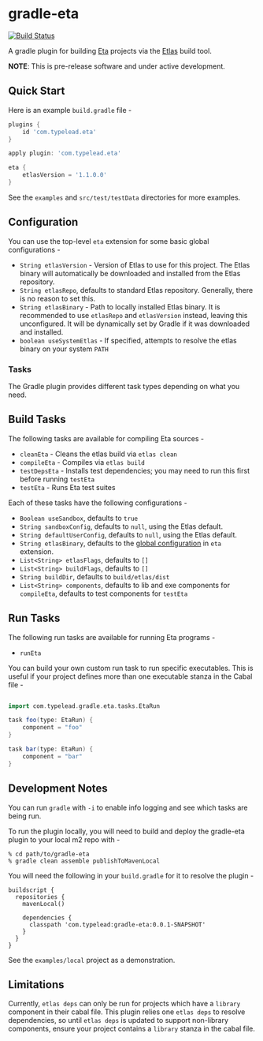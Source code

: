 # gradle-eta

[![Build Status](https://travis-ci.org/typelead/gradle-eta.svg?branch=master)](https://travis-ci.org/typelead/gradle-eta)

A gradle plugin for building [Eta](http://eta-lang.org/) projects via the
[Etlas](https://github.com/typelead/etlas) build tool.

**NOTE**: This is pre-release software and under active development.

## Quick Start

Here is an example `build.gradle` file -

```gradle
plugins {
    id 'com.typelead.eta'
}

apply plugin: 'com.typelead.eta'

eta {
    etlasVersion = '1.1.0.0'
}
```

See the `examples` and `src/test/testData` directories for more examples.

## Configuration

You can use the top-level `eta` extension for some basic global configurations -
* `String etlasVersion` - Version of Etlas to use for this project. The Etlas binary
    will automatically be downloaded and installed from the Etlas repository.
* `String etlasRepo`, defaults to standard Etlas repository. Generally, there is no
    reason to set this.
* `String etlasBinary` - Path to locally installed Etlas binary. It is recommended to
    use `etlasRepo` and `etlasVersion` instead, leaving this unconfigured. It will be
    dynamically set by Gradle if it was downloaded and installed.
* `boolean useSystemEtlas` - If specified, attempts to resolve the etlas binary
    on your system `PATH`

### Tasks

The Gradle plugin provides different task types depending on what you need.

## Build Tasks

The following tasks are available for compiling Eta sources -
* `cleanEta` - Cleans the etlas build via `etlas clean`
* `compileEta` - Compiles via `etlas build`
* `testDepsEta` - Installs test dependencies; you may need to run this first before
    running `testEta`
* `testEta` - Runs Eta test suites

Each of these tasks have the following configurations -
* `Boolean useSandbox`, defaults to `true`
* `String sandboxConfig`, defaults to `null`, using the Etlas default.
* `String defaultUserConfig`, defaults to `null`, using the Etlas default.
* `String etlasBinary`, defaults to the [global configuration](#configuration) in `eta` extension.
* `List<String> etlasFlags`, defaults to `[]`
* `List<String> buildFlags`, defaults to `[]`
* `String buildDir`, defaults to `build/etlas/dist`
* `List<String> components`, defaults to lib and exe components for `compileEta`,
    defaults to test components for `testEta`

## Run Tasks

The following run tasks are available for running Eta programs -
* `runEta`

You can build your own custom run task to run specific executables. This
is useful if your project defines more than one executable stanza in the
Cabal file -

```gradle

import com.typelead.gradle.eta.tasks.EtaRun

task foo(type: EtaRun) {
    component = "foo"
}

task bar(type: EtaRun) {
    component = "bar"
}
```

## Development Notes

You can run `gradle` with `-i` to enable info logging and see which tasks are being run.

To run the plugin locally,
you will need to build and deploy the gradle-eta plugin to your local m2 repo with -

```
% cd path/to/gradle-eta
% gradle clean assemble publishToMavenLocal
```

You will need the following in your `build.gradle` for it to resolve the plugin -

```
buildscript {
  repositories {
    mavenLocal()

    dependencies {
      classpath 'com.typelead:gradle-eta:0.0.1-SNAPSHOT'
    }
  }
}

```

See the `examples/local` project as a demonstration.


## Limitations

Currently, `etlas deps` can only be run for projects which have a `library`
component in their cabal file. This plugin relies one `etlas deps` to resolve
dependencies, so until `etlas deps` is updated to support non-library components,
ensure your project contains a `library` stanza in the cabal file.
